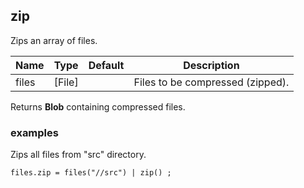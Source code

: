## zip

Zips an array of files.

 | Name | Type | Default | Description |
 | ---- | ---- | ------- | ----------- |
 | files | [File] |   | Files to be compressed (zipped). |

Returns __Blob__ containing compressed files.

### examples

Zips all files from "src" directory.
```
files.zip = files("//src") | zip() ;
```
